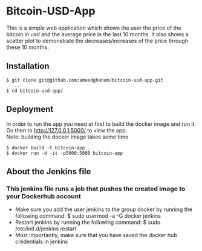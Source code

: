 # Bitcoin-USD-App
This is a simple web application which shows the user the price of the bitcoin in usd and the average price in the last 10 months.
It also shows a scatter plot to demonstrate the decreases/increases of the price through these 10 months. 

## Installation
```
$ git clone git@github.com:ameedghanem/bitcoin-usd-app.git
  ...
$ cd bitcoin-usd-app/
``` 

## Deployment
In order to run the app you need at first to build the docker image and run it.
Go then to http://127.0.0.1:5000/ to view the app.<br />
Note: building the docker image takes some time
```
$ docker build -t bitcoin-app .
$ docker run -d -it -p5000:5000 bitcoin-app
```

## About the Jenkins file
### This jenkins file runs a job that pushes the created image to your Dockerhub account
  - Make sure you add the user jenkins to the group docker by running the following command:
    $ sudo usermod -a -G docker jenkins
  - Restart jenkins by running the following command:
    $ sudo /etc/init.d/jenkins restart
  - Most importantly, make sure that you have saved the docker hub credentials in jenkins
